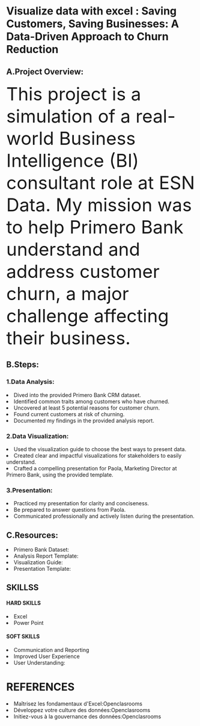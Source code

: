# Visualize data with excel : Saving Customers, Saving Businesses: A Data-Driven Approach to Churn Reduction


  ## A.Project Overview:

 <FONT size="26pt">  This project is a simulation of a real-world Business Intelligence (BI) consultant role at ESN Data. My mission was to help Primero Bank understand and address customer churn, a major challenge affecting their business.</FONT> 

  ## B.Steps:

### 1.Data Analysis:

<li>Dived into the provided Primero Bank CRM dataset.
<li>Identified common traits among customers who have churned.
<li>Uncovered at least 5 potential reasons for customer churn.
<li>Found current customers at risk of churning.
<li>Documented my  findings in the provided analysis report.


### 2.Data Visualization:

<li>Used the visualization guide to choose the best ways to present  data.
<li>Created clear and impactful visualizations for stakeholders to easily understand.
<li>Crafted a compelling presentation for Paola, Marketing Director at Primero Bank, using the provided template.


### 3.Presentation:

<li>Practiced my  presentation for clarity and conciseness.
<li>Be prepared to answer questions from Paola.
<li>Communicated professionally and actively listen during the presentation.



  ## C.Resources:

<li>Primero Bank Dataset:
<li>Analysis Report Template: 
<li>Visualization Guide: 
<li>Presentation Template: 


  ## SKILLSS

  #### HARD SKILLS
  <li>Excel
  <li>Power Point

  #### SOFT SKILLS
 <li>Communication and Reporting
 <li>Improved User Experience
 <li>User Understanding: 

   
   # REFERENCES
<li>Maîtrisez les fondamentaux d'Excel:Openclasrooms
<li>Développez votre culture des données:Openclasrooms
<li>Initiez-vous à la gouvernance des données:Openclasrooms

  
    

